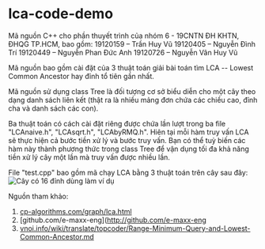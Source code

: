 # lca-code-demo
Mã nguồn C++ cho phần thuyết trình của nhóm 6 - 19CNTN ĐH KHTN, ĐHQG TP.HCM, bao gồm:
19120159 – Trần Huy Vũ
19120405 – Nguyễn Đình Trí
19120449 – Nguyễn Phan Đức Anh
19120726 – Nguyễn Vân Huy Vũ

Mã nguồn bao gồm cài đặt của 3 thuật toán giải bài toán tìm LCA -- Lowest Common Ancestor hay đỉnh tổ tiên gần nhất.

Mã nguồn sử dụng class Tree là đối tượng cơ sở biểu diễn cho một cây theo dạng danh sách liên kết (thật ra là nhiều mảng đơn chứa các chiều cao, đỉnh cha và danh sách các con).

Ba thuật toán có cách cài đặt riêng được chứa lần lượt trong ba file "LCAnaive.h", "LCAsqrt.h", "LCAbyRMQ.h". Hiên tại mỗi hàm truy vấn LCA sẽ thực hiện cả bước tiền xử lý và bước truy vấn. Bạn có thể tuỳ biến các hàm này thành phương thức trong class Tree để vận dụng tối đa khả năng tiền xử lý cây một lần mà truy vấn được nhiều lần.

File "test.cpp" bao gồm mã chạy LCA bằng 3 thuật toán trên cây sau đây:
![Cây có 16 đỉnh dùng làm ví dụ](https://github.com/sendnoose/lca-code-demo/blob/main/tree_in_test_cpp.png?raw=true)

Nguồn tham khảo:
1. [cp-algorithms.com/graph/lca.html](https://cp-algorithms.com/graph/lca.html)
2. [github.com/e-maxx-eng](http://github.com/e-maxx-eng
3. [vnoi.info/wiki/translate/topcoder/Range-Minimum-Query-and-Lowest-Common-Ancestor.md](https://vnoi.info/wiki/translate/topcoder/Range-Minimum-Query-and-Lowest-Common-Ancestor.md)
